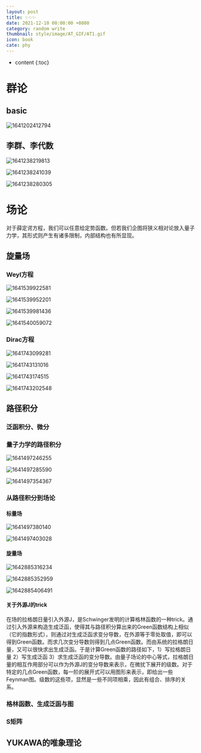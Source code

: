 ```yaml
---
layout: post
title: ✨✨✨
date: 2021-12-10 00:00:00 +0800
category: random write
thumbnail: style/image/AT_GIF/AT1.gif
icon: book
cate: phy
---
```


* content
{:toc}



# 群论

## basic

![1641202412794](style/image/ALL_MD_PIC/1641202412794.png)

## 李群、李代数

![1641238219813](style/image/ALL_MD_PIC/1641238219813.png)

![1641238241039](style/image/ALL_MD_PIC/1641238241039.png)

![1641238280305](style/image/ALL_MD_PIC/1641238280305.png)




# 场论

对于薛定谔方程，我们可以任意给定势函数。但若我们企图将狭义相对论放入量子力学，其形式则产生有诸多限制，内部结构也有所显现。


## 旋量场

### Weyl方程

![1641539922581](style/image/ALL_MD_PIC/1641539922581.png)

![1641539952201](style/image/ALL_MD_PIC/1641539952201.png)

![1641539981436](style/image/ALL_MD_PIC/1641539981436.png)

![1641540059072](style/image/ALL_MD_PIC/1641540059072.png)

### Dirac方程
![1641743099281](style/image/ALL_MD_PIC/1641743099281.png)

![1641743131016](style/image/ALL_MD_PIC/1641743131016.png)

![1641743174515](style/image/ALL_MD_PIC/1641743174515.png)

![1641743202548](style/image/ALL_MD_PIC/1641743202548.png)

## 路径积分

### 泛函积分、微分

### 量子力学的路径积分


![1641497246255](style/image/ALL_MD_PIC/1641497246255.png)

![1641497285590](style/image/ALL_MD_PIC/1641497285590.png)

![1641497354367](style/image/ALL_MD_PIC/1641497354367.png)



### 从路径积分到场论

#### 标量场

![1641497380140](style/image/ALL_MD_PIC/1641497380140.png)

![1641497403028](style/image/ALL_MD_PIC/1641497403028.png)

#### 旋量场

![1642885316234](style/image/ALL_MD_PIC/1642885316234.png)

![1642885352959](style/image/ALL_MD_PIC/1642885352959.png)

![1642885406491](style/image/ALL_MD_PIC/1642885406491.png)

#### 关于外源J的trick

在场的拉格朗日量引入外源J，是Schwinger发明的计算格林函数的一种trick。通过引入外源来构造生成泛函，使得其与路径积分算出来的Green函数结构上相似（它的指数形式），则通过对生成泛函求变分导数，在外源等于零处取值，即可以得到Green函数。而求几次变分导数则得到几点Green函数。而由系统的拉格朗日量，又可以很快求出生成泛函。于是计算Green函数的路径如下，1）写拉格朗日量 2）写生成泛函 3）求生成泛函的变分导数。由量子场论的中心等式，拉格朗日量的相互作用部分可以作为外源J的变分导数来表示，在微扰下展开的级数。对于特定的几点Green函数，每一阶的展开式可以用图形来表示，即给出一些Feynman图。级数的这些项，显然是一些不同项相乘，因此有组合、排序的关系。

### 格林函数、生成泛函与图

### S矩阵








## YUKAWA的唯象理论







<script>
$(".post-content p img").css("filter","invert(1)");
</script>
